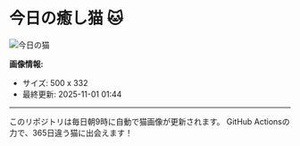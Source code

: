 # 今日の癒し猫 🐱

![今日の猫](https://cdn2.thecatapi.com/images/bgj.jpg)

**画像情報:**
- サイズ: 500 x 332
- 最終更新: 2025-11-01 01:44

---

このリポジトリは毎日朝9時に自動で猫画像が更新されます。
GitHub Actionsの力で、365日違う猫に出会えます！
